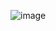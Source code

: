 ![image](https://github.com/0123gabriel/Ubuntu_ROS_Tutorial/assets/108648272/c5b2fc94-74bb-4515-b1a3-2b75cb2692a6)
